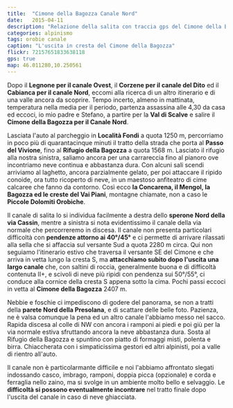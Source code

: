 ```yaml
---
title:  "Cimone della Bagozza Canale Nord"
date:   2015-04-11
description: "Relazione della salita con traccia gps del Cimone della Bagozza per il canale nord con partenza dalla località Fondi in Val di Scalve"
categories: alpinismo
tags: orobie canale
caption: "L'uscita in cresta del Cimone della Bagozza"
flickr: 72157651833638118
gps: true
map: 46.011280,10.250561
---
```


Dopo il **Legnone per il canale Ovest**, il **Corzene per il canale del Dito** ed il **Cabianca per il canale Nord**, eccomi alla ricerca di un altro itinerario e di una valle ancora da scoprire. Tempo incerto, almeno in mattinata, temperatura nella media per il periodo, partenza assassina alle 4,30 da casa ed eccoci, io mio padre e Stefano, a partire per la **Val di Scalve** e salire il **Cimone della Bagozza per il Canale Nord**.

Lasciata l'auto al parcheggio in **Località Fondi** a quota 1250 m, percorriamo in poco più di quarantacinque minuti il tratto della strada che porta al **Passo del Vivione**, fino al **Rifugio della Bagozza** a quota 1568 m. Lasciato il rifugio alla nostra sinistra, saliamo ancora per una carrareccia fino al pianoro ove incontriamo neve continua e abbastanza dura. Con alcuni sali scendi arriviamo al laghetto, ancora parzialmente gelato, per poi attaccare il ripido conoide, ora tutto ricoperto di neve, in un maestoso anfiteatro di cime calcaree che fanno da contorno. Così ecco **la Concarena, il Mengol, la Bagozza ed le creste del Vai Piani**, montagne chiamate, non a caso le **Piccole Dolomiti Orobiche**.

Il canale di salita lo si individua facilmente a destra dello **sperone Nord della via Cassin**, mentre a sinistra si nota evidentissimo il canale della via normale che percorreremo in discesa. Il canale non presenta particolari difficoltà con **pendenze attorno ai 40°/45°** e ci permette di arrivare rilassati alla sella che si affaccia sul versante Sud a quota 2280 m circa. Qui non seguiamo l'itinerario estivo che traversa il versante SE del Cimone e che arriva  in vetta lungo la cresta S, ma **attacchiamo subito dopo l'uscita una largo canale** che, con saltini di roccia, generalmente buona e di difficoltà contenuta II+, e scivoli di neve più ripidi con pendenza sui 50°/55°, ci conduce alla cornice della cresta S appena sotto la cima. Pochi passi eccoci in vetta al **Cimone della Bagozza** 2407 m.

Nebbie e foschie ci impediscono di godere del panorama, se non a tratti della **parete Nord della Presolana**, e di scattare delle belle foto. Pazienza, ne è valsa comunque la pena ed un altro canale l'abbiamo messo nel sacco. Rapida discesa al colle di NW con ancora i ramponi ai piedi e poi giù per la via normale estiva sfruttando ancora la neve abbastanza dura. Sosta al Rifugio della Bagozza e spuntino con piatto di formaggi misti, polenta e birra. Chiaccherata con i simpaticissima gestori ed altri alpinisti, poi a valle di rientro all'auto.

Il canale non è particolarmante difficile e noi l'abbiamo affrontato slegati indossando casco, imbrago, ramponi, doppia picca (opzionale) e corda e ferraglia nello zaino, ma si svolge in un ambiente molto bello e selvaggio. Le **difficoltà si possono eventualmente incontrare** nel tratto finale dopo l'uscita del canale in caso di neve ghiacciata.


 


 
